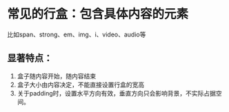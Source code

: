 # 常见的行盒：包含具体内容的元素
比如span、strong、em、img、i、video、audio等

## 显著特点：
1. 盒子随内容开始，随内容结束
2. 盒子大小由内容决定，不能直接设置行盒的宽高
3. 关于padding时，设置水平方向有效，垂直方向只会影响背景，不实际占据空间。